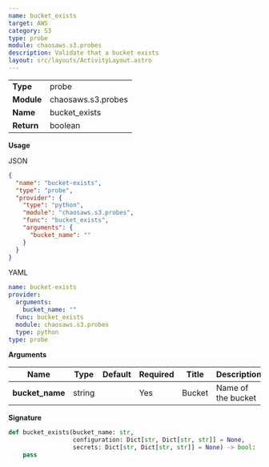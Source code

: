 ```yaml
---
name: bucket_exists
target: AWS
category: S3
type: probe
module: chaosaws.s3.probes
description: Validate that a bucket exists
layout: src/layouts/ActivityLayout.astro
---
```


|            |                    |
| ---------- | ------------------ |
| **Type**   | probe              |
| **Module** | chaosaws.s3.probes |
| **Name**   | bucket_exists      |
| **Return** | boolean            |

**Usage**

JSON

```json
{
  "name": "bucket-exists",
  "type": "probe",
  "provider": {
    "type": "python",
    "module": "chaosaws.s3.probes",
    "func": "bucket_exists",
    "arguments": {
      "bucket_name": ""
    }
  }
}
```

YAML

```yaml
name: bucket-exists
provider:
  arguments:
    bucket_name: ""
  func: bucket_exists
  module: chaosaws.s3.probes
  type: python
type: probe
```

**Arguments**

| Name            | Type   | Default | Required | Title  | Description        |
| --------------- | ------ | ------- | -------- | ------ | ------------------ |
| **bucket_name** | string |         | Yes      | Bucket | Name of the bucket |

**Signature**

```python
def bucket_exists(bucket_name: str,
                  configuration: Dict[str, Dict[str, str]] = None,
                  secrets: Dict[str, Dict[str, str]] = None) -> bool:
    pass

```
